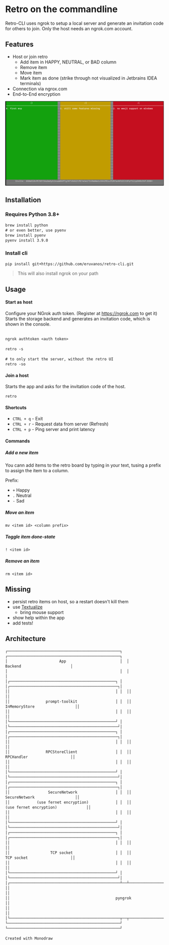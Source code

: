# Retro on the commandline

Retro-CLI uses ngrok to setup a local server and generate an invitation code for others to join.
Only the host needs an ngrok.com account.

## Features

* Host or join retro
  * Add item in HAPPY, NEUTRAL, or BAD column
  * Remove item
  * Move item
  * Mark item as done (strike through not visualized in Jetbrains IDEA terminals)
* Connection via ngrox.com
* End-to-End encryption



![screenshot](screenshot.png)

## Installation

### Requires Python 3.8+

```
brew install python
# or even better, use pyenv
brew install pyenv
pyenv install 3.9.0
```


### Install cli

```
pip install git+https://github.com/eruvanos/retro-cli.git
```

> This will also install ngrok on your path

## Usage

#### Start as host

Configure your NGrok auth token. (Register at https://ngrok.com to get it)
Starts the storage backend and generates an invitation code, which is shown in the console.

```

ngrok authtoken <auth token>

retro -s

# to only start the server, without the retro UI
retro -so
```

#### Join a host


Starts the app and asks for the invitation code of the host.

```
retro
```


#### Shortcuts

* `CTRL + q` - Exit
* `CTRL + r` - Request data from server (Refresh)
* `CTRL + p` - Ping server and print latency

#### Commands

##### Add a new item

You cann add items to the retro board by typing in your text, tusing a prefix to assign the item to a column.

Prefix:
- `+` Happy
- `.` Neutral 
- `-` Sad

##### Move an item

`mv <item id> <column prefix>`

##### Toggle item done-state

`! <item id>`

##### Remove an item

`rm <item id>`

## Missing

- persist retro items on host, so a restart doesn't kill them
- use [Textualize](https://github.com/Textualize/textual)
  - bring mouse support
- show help within the app
- add tests!


## Architecture

```
┌──────────────────────────────────────────────────┐  ┌──────────────────────────────────────────────────┐
│                       App                        │  │                     Backend                      │
│                                                  │  │                                                  │
│┌───────────────────────────────────────────────┐ │  │┌────────────────────────────────────────────────┐│
││                                               │ │  ││                                                ││
││                prompt-toolkit                 │ │  ││                 InMemoryStore                  ││
││                                               │ │  ││                                                ││
│└───────────────────────────────────────────────┘ │  │└────────────────────────────────────────────────┘│
│┌───────────────────────────────────────────────┐ │  │┌────────────────────────────────────────────────┐│
││                                               │ │  ││                                                ││
││                RPCStoreClient                 │ │  ││                   RPCHandler                   ││
││                                               │ │  ││                                                ││
│└───────────────────────────────────────────────┘ │  │└────────────────────────────────────────────────┘│
│┌───────────────────────────────────────────────┐ │  │┌────────────────────────────────────────────────┐│
││                 SecureNetwork                 │ │  ││                 SecureNetwork                  ││
││            (use fernet encryption)            │ │  ││            (use fernet encryption)             ││
││                                               │ │  ││                                                ││
│└───────────────────────────────────────────────┘ │  │└────────────────────────────────────────────────┘│
│┌───────────────────────────────────────────────┐ │  │┌────────────────────────────────────────────────┐│
││                                               │ │  ││                                                ││
││                  TCP socket                   │ │  ││                   TCP socket                   ││
││                                               │ │  ││                                                ││
│└───────────────────────────────────────────────┘ │  │└────────────────────────────────────────────────┘│
│┌─────────────────────────────────────────────────┴──┴─────────────────────────────────────────────────┐│
││                                                                                                      ││
││                                               pyngrok                                                ││
││                                                                                                      ││
│└─────────────────────────────────────────────────┬──┬─────────────────────────────────────────────────┘│
└──────────────────────────────────────────────────┘  └──────────────────────────────────────────────────┘

Created with Monodraw
```
